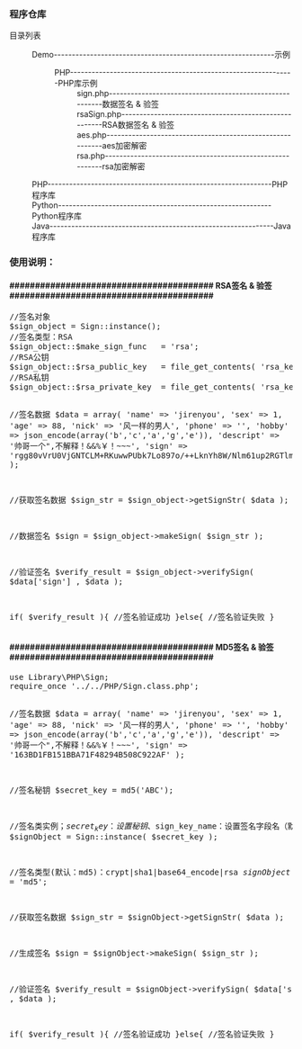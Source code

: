 <h3>程序仓库</h3>

<dl>
	<dt style="font-style:normal;">目录列表</dt>
	<dd>
		<dl>
			<dt>Demo-------------------------------------------------------------示例</dt>
			<dd>
				<dl>
					<dt>PHP--------------------------------------------------------------PHP库示例</dt>
					<dd>sign.php---------------------------------------------------------数据签名 & 验签</dd>
					<dd>rsaSign.php------------------------------------------------------RSA数据签名 & 验签</dd>
					<dd>aes.php----------------------------------------------------------aes加密解密</dd>
					<dd>rsa.php----------------------------------------------------------rsa加密解密</dd>
				</dl>
			</dd>
		</dl>
	</dd>
	<dd>PHP--------------------------------------------------------------PHP程序库</dd>
	<dd>Python-----------------------------------------------------------Python程序库</dd>
	<dd>Java--------------------------------------------------------------Java程序库</dd>
</dl>


<h3>使用说明：</h3>
<h4>########################################	RSA签名 & 验签	########################################</h4>
<pre>
//签名对象
$sign_object = Sign::instance();
//签名类型：RSA
$sign_object::$make_sign_func   = 'rsa';
//RSA公钥
$sign_object::$rsa_public_key   = file_get_contents( 'rsa_key/rsa_public_key.pem' );
//RSA私钥
$sign_object::$rsa_private_key  = file_get_contents( 'rsa_key/rsa_private_key.pem' );

//签名数据
$data = array(
    'name'      => 'jirenyou',
    'sex'       => 1,
    'age'       => 88,
    'nick'      => '风一样的男人',
    'phone'     => '',
    'hobby'     => json_encode(array('b','c','a','g','e')),
    'descript'  => '帅哥一个",不解释！&&%￥！~~~',
    'sign'      => 'rgg80vVrU0VjGNTCLM+RKuwwPUbk7Lo897o/++LknYh8W/Nlm61up2RGTlmqbo/86DwrD9DTOUvep13DmSpMBDWKhx/BSMKRJpapPdLlELnNRK0OwDY7K0iQ5peHNSkUuvaASqx5lQYpP4nnGOsljn2fjwB0KvOb5qg04Wgo3DI='
);

//获取签名数据
$sign_str   = $sign_object->getSignStr( $data );

//数据签名
$sign = $sign_object->makeSign( $sign_str );

//验证签名
$verify_result = $sign_object->verifySign( $data['sign'] , $data );

if( $verify_result ){
	//签名验证成功
}else{
	//签名验证失败
}
</pre>

<h4>########################################	MD5签名 & 验签	########################################</h4>
<pre>
use Library\PHP\Sign;
require_once '../../PHP/Sign.class.php';

//签名数据
$data = array(
    'name'      => 'jirenyou',
    'sex'       => 1,
    'age'       => 88,
    'nick'      => '风一样的男人',
    'phone'     => '',
    'hobby'     => json_encode(array('b','c','a','g','e')),
    'descript'  => '帅哥一个",不解释！&&%￥！~~~',
    'sign'      => '163BD1FB151BBA71F48294B508C922AF'
);

//签名秘钥
$secret_key	= md5('ABC');

//签名类实例；$secret_key：设置秘钥、$sign_key_name：设置签名字段名（默认：sign）、$secret_key_name：设置秘钥键名（默认：key）
$signObject	= Sign::instance( $secret_key );

//签名类型(默认：md5)：crypt|sha1|base64_encode|rsa
$signObject::$make_sign_func = 'md5';

//获取签名数据
$sign_str	= $signObject->getSignStr( $data );

//生成签名
$sign	= $signObject->makeSign( $sign_str );

//验证签名
$verify_result = $signObject->verifySign( $data['sign'] , $data );

if( $verify_result ){
	//签名验证成功
}else{
	//签名验证失败
}
</pre>








































